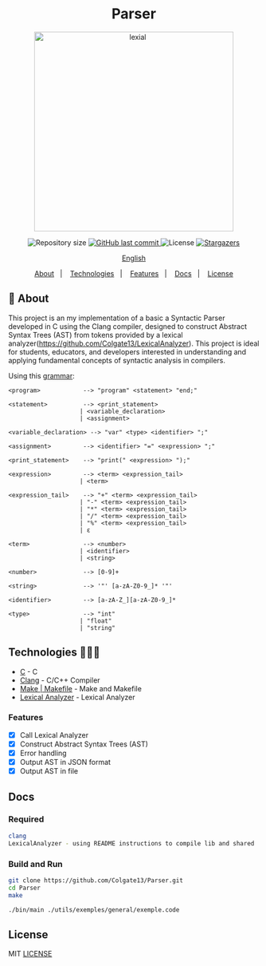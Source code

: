 <h1 align="center">Parser</h1>

<p align="center">
   <img src="https://github.com/Colgate13/Parser/assets/54006467/f2fe3f29-23c1-467b-af2d-597a378a31b2" alt="lexial" width="400"/>
</p>

<p align="center">	
  <img alt="Repository size" src="https://img.shields.io/github/repo-size/Colgate13/Parser?color=774DD6">

  <a href="https://github.com/Colgate13/Parser/commits">
    <img alt="GitHub last commit" src="https://img.shields.io/github/last-commit/Colgate13/Parser?color=774DD6">
  </a> 
  <img alt="License" src="https://img.shields.io/badge/license-MIT-8257E5">
  <a href="https://github.com/Colgate13/Parser/stargazers">
    <img alt="Stargazers" src="https://img.shields.io/github/stars/Colgate13/Parser?color=8257E5&logo=github">
  </a>
</p>

<p align="center">
    <a href="README.md">English</a>
 </p>

  <p align="center">
  <a href="#about">About</a>&nbsp;&nbsp;&nbsp;|&nbsp;&nbsp;&nbsp;
  <a href="#technologies">Technologies</a>&nbsp;&nbsp;&nbsp;|&nbsp;&nbsp;&nbsp;
  <a href="#features">Features</a>&nbsp;&nbsp;&nbsp;|&nbsp;&nbsp;&nbsp;
  <a href="#docs">Docs</a>&nbsp;&nbsp;&nbsp;|&nbsp;&nbsp;&nbsp;
  <a href="#license">License</a>
</p>

## :notebook: About

<div id="about"></div>

This project is an my implementation of a basic a Syntactic Parser developed in C using the Clang compiler, designed to construct Abstract Syntax Trees (AST) from tokens provided by a lexical analyzer(https://github.com/Colgate13/LexicalAnalyzer). This project is ideal for students, educators, and developers interested in understanding and applying fundamental concepts of syntactic analysis in compilers.

Using this [grammar](https://github.com/Colgate13/Parser/blob/main/utils/gram.txt):

```
<program>            --> "program" <statement> "end;"

<statement>          --> <print_statement>
                    | <variable_declaration>
                    | <assignment>

<variable_declaration> --> "var" <type> <identifier> ";"

<assignment>         --> <identifier> "=" <expression> ";"

<print_statement>    --> "print(" <expression> ");"

<expression>         --> <term> <expression_tail>
                    | <term>

<expression_tail>    --> "+" <term> <expression_tail>
                    | "-" <term> <expression_tail>
                    | "*" <term> <expression_tail>
                    | "/" <term> <expression_tail>
                    | "%" <term> <expression_tail>
                    | ε

<term>               --> <number>
                    | <identifier>
                    | <string>

<number>             --> [0-9]+

<string>             --> '"' [a-zA-Z0-9_]* '"'

<identifier>         --> [a-zA-Z_][a-zA-Z0-9_]*

<type>               --> "int"
                    | "float"
                    | "string"

```

## Technologies 🐱‍🏍🎂

<div id="technologies"></div>

- [C](https://www.gnu.org/software/gnu-c-manual/) - C
- [Clang](https://clang.llvm.org/) - C/C++ Compiler
- [Make | Makefile](https://www.gnu.org/software/make/) - Make and Makefile
- [Lexical Analyzer](https://github.com/Colgate13/LexicalAnalyzer) - Lexical Analyzer

### Features

<div id="features"></div>

- [x] Call Lexical Analyzer
- [x] Construct Abstract Syntax Trees (AST)
- [x] Error handling
- [x] Output AST in JSON format
- [x] Output AST in file

## Docs

<div id="docs"></div>

### Required

```sh
clang
LexicalAnalyzer - using README instructions to compile lib and shared
```

### Build and Run

```sh
git clone https://github.com/Colgate13/Parser.git
cd Parser
make

./bin/main ./utils/exemples/general/exemple.code
```

## License

<div id="license"></div>

MIT [LICENSE](LICENSE.md)
